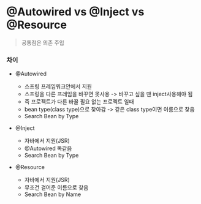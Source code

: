 # @Autowired vs @Inject vs @Resource

> 공통점은 의존 주입

### 차이

* @Autowired
  * 스프링 프레임워크안에서 지원
  * 스프링을 다른 프레임을 바꾸면 못사용 -> 바꾸고 싶을 땐 inject사용해야 됨
  * 즉 프로젝트가 다른 바꿀 필요 없는 프로젝트 일때
  * bean type(class type)으로 찾아감 -> 같은 class type이면 이름으로 찾음
  * Search Bean by Type

* @Inject
  * 자바에서 지원(JSR)
  * @Autowired 똑같음
  * Search Bean by Type

* @Resource
  * 자바에서 지원(JSR)
  * 무조건 걸어준 이름으로 찾음 
  * Search Bean by Name

